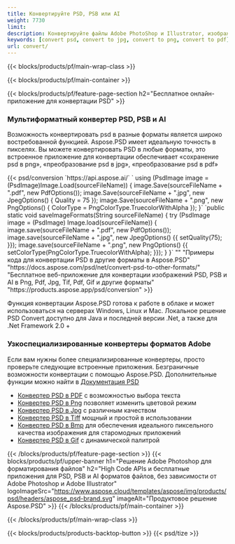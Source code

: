```yaml
---
title: Конвертируйте PSD, PSB или AI
weight: 7730
limit: 
description: Конвертируйте файлы Adobe PhotoShop и Illustrator, изображения и другие форматы
keywords: [convert psd, convert to jpg, convert to png, convert to pdf]
url: convert/
---
```


{{< blocks/products/pf/main-wrap-class >}}

{{< blocks/products/pf/main-container >}}

{{< blocks/products/pf/feature-page-section h2="Бесплатное онлайн-приложение для конвертации PSD" >}}
<h3 class="headingpdleft">Мультиформатный конвертер PSD, PSB и AI</h3>
<p>Возможность конвертировать psd в разные форматы является широко востребованной функцией. Aspose.PSD имеет идеальную точность в пикселях. Вы можете конвертировать PSD в любые форматы, это встроенное приложение для конвертации обеспечивает «сохранение psd в png», «преобразование psd в jpg», «преобразование psd в pdf»</p>
{{< psd/conversion `https://api.aspose.ai/` 
`    using (PsdImage image = (PsdImage)Image.Load(sourceFileName))
    {
        image.Save(sourceFileName + ".pdf", new PdfOptions());
        image.Save(sourceFileName + ".jpg",  new JpegOptions() { Quality = 75 });
        image.Save(sourceFileName + ".png",  new PngOptions() {  ColorType = PngColorType.TruecolorWithAlpha });
    }` 
	`public static void saveImageFormats(String sourceFileName) {
        try (PsdImage image = (PsdImage) Image.load(sourceFileName)) {
            image.save(sourceFileName + ".pdf", new PdfOptions());
            image.save(sourceFileName + ".jpg", new JpegOptions() {{
                setQuality(75);
            }});
            image.save(sourceFileName + ".png", new PngOptions() {{
                setColorType(PngColorType.TruecolorWithAlpha);
            }});
        }
    }` 
"" "Примеры кода для конвертации PSD в другие форматы в Aspose.PSD"  "https://docs.aspose.com/psd/net/convert-psd-to-other-formats/" "Бесплатное веб-приложение для конвертации изображений PSD, PSB и AI в Png, Pdf, Jpg, Tif, Pdf, Gif и другие форматы" "https://products.aspose.app/psd/conversion" >}}
<br />
<p>Функция конвертации Aspose.PSD готова к работе в облаке и может использоваться на серверах Windows, Linux и Mac. Локальное решение PSD Convert доступно для Java и последней версии .Net, а также для .Net Framework 2.0 +</p>

<h3 class="headingpdleft">Узкоспециализированные конвертеры форматов Adobe</h3>
<p>Если вам нужны более специализированные конвертеры, просто проверьте следующие встроенные приложения. Безграничные возможности конвертации с помощью Aspose.PSD. Дополнительные функции можно найти в <a href="https://docs.aspose.com/psd/">Документация PSD</a></p>
<ul>
<li><a href="to-pdf">Конвертер PSD в PDF</a> с возможностью выбора текста</li>
<li><a href="to-png">Конвертер PSD в Png</a> позволяет изменить цветовой режим</li>
<li><a href="to-jpg">Конвертер PSD в Jpg</a> с различным качеством</li>
<li><a href="to-tiff">Конвертер PSD в Tiff</a> мощный и простой в использовании</li>
<li><a href="to-bmp">Конвертер PSD в Bmp</a> для обеспечения идеального пиксельного качества изображения для старомодных приложений</li>
<li><a href="to-gif">Конвертер PSD в Gif</a> с динамической палитрой</li>
</ul>

{{< /blocks/products/pf/feature-page-section >}}
{{< blocks/products/pf/upper-banner h1="Решение Adobe Photoshop для форматирования файлов" h2="High Code APIs и бесплатные приложения для PSD, PSB и AI форматов файлов, без зависимости от Adobe Photoshop и Adobe Illustrator" logoImageSrc="https://www.aspose.cloud/templates/aspose/img/products/psd/headers/aspose_psd-brand.svg" imageAlt="Продуктовое решение Aspose.PSD" >}}
{{< /blocks/products/pf/main-container >}}


{{< /blocks/products/pf/main-wrap-class >}}

{{< blocks/products/products-backtop-button >}}
{{< psd/tize >}}
